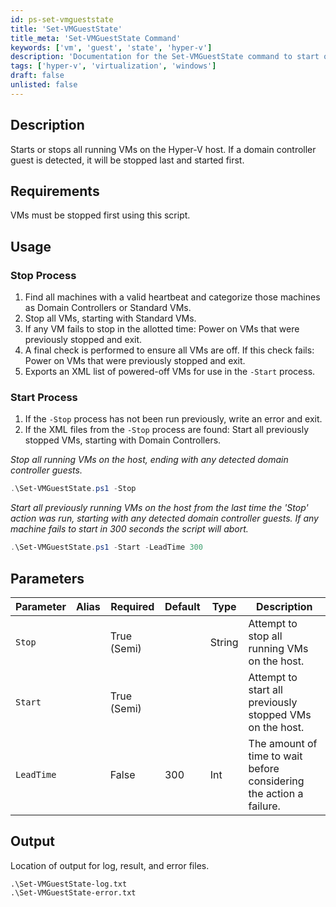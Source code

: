 ```yaml
---
id: ps-set-vmgueststate
title: 'Set-VMGuestState'
title_meta: 'Set-VMGuestState Command'
keywords: ['vm', 'guest', 'state', 'hyper-v']
description: 'Documentation for the Set-VMGuestState command to start or stop all running VMs on the Hyper-V host, with special handling for domain controllers.'
tags: ['hyper-v', 'virtualization', 'windows']
draft: false
unlisted: false
---
```


## Description
Starts or stops all running VMs on the Hyper-V host. If a domain controller guest is detected, it will be stopped last and started first.

## Requirements
VMs must be stopped first using this script.

## Usage

### Stop Process
1. Find all machines with a valid heartbeat and categorize those machines as Domain Controllers or Standard VMs.
2. Stop all VMs, starting with Standard VMs.
3. If any VM fails to stop in the allotted time: Power on VMs that were previously stopped and exit.
4. A final check is performed to ensure all VMs are off. If this check fails: Power on VMs that were previously stopped and exit.
5. Exports an XML list of powered-off VMs for use in the `-Start` process.

### Start Process
1. If the `-Stop` process has not been run previously, write an error and exit.
2. If the XML files from the `-Stop` process are found: Start all previously stopped VMs, starting with Domain Controllers.


*Stop all running VMs on the host, ending with any detected domain controller guests.*
```powershell
.\Set-VMGuestState.ps1 -Stop
```

*Start all previously running VMs on the host from the last time the 'Stop' action was run, starting with any detected domain controller guests. If any machine fails to start in 300 seconds the script will abort.*
```powershell
.\Set-VMGuestState.ps1 -Start -LeadTime 300
```

## Parameters
| Parameter  | Alias | Required    | Default | Type   | Description                                                         |
| ---------- | ----- | ----------- | ------- | ------ | ------------------------------------------------------------------- |
| `Stop`     |       | True (Semi) |         | String | Attempt to stop all running VMs on the host.                        |
| `Start`    |       | True (Semi) |         |        | Attempt to start all previously stopped VMs on the host.            |
| `LeadTime` |       | False       | 300     | Int    | The amount of time to wait before considering the action a failure. |

## Output
Location of output for log, result, and error files.

    .\Set-VMGuestState-log.txt
    .\Set-VMGuestState-error.txt









